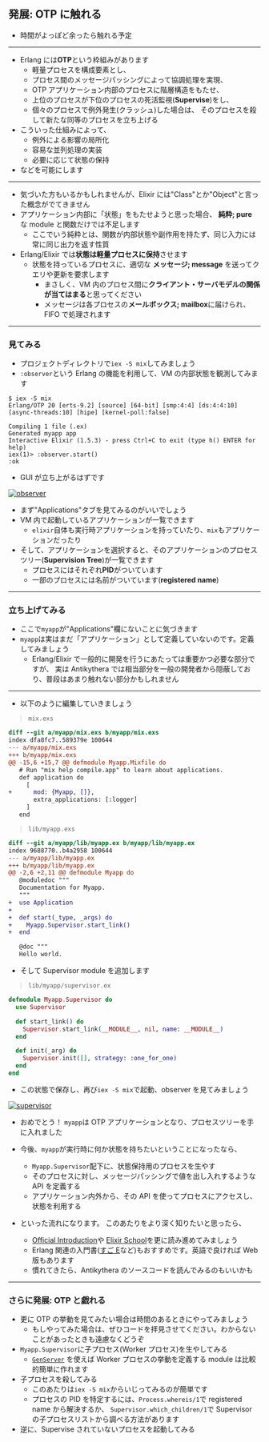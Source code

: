 ## 発展: OTP に触れる

- 時間がよっぽど余ったら触れる予定

---

- Erlang には**OTP**という枠組みがあります
  - 軽量プロセスを構成要素とし、
  - プロセス間のメッセージパッシングによって協調処理を実現、
  - OTP アプリケーション内部のプロセスに階層構造をもたせ、
  - 上位のプロセスが下位のプロセスの死活監視(**Supervise**)をし、
  - 個々のプロセスで例外発生(クラッシュ)した場合は、
    そのプロセスを殺して新たな同等のプロセスを立ち上げる
- こういった仕組みによって、
  - 例外による影響の局所化
  - 容易な並列処理の実装
  - 必要に応じて状態の保持
- などを可能にします

---

- 気づいた方もいるかもしれませんが、Elixir には"Class"とか"Object"と言った概念がでてきません
- アプリケーション内部に「状態」をもたせようと思った場合、 **純粋; pure** な module と関数だけでは不足します
  - ここでいう純粋とは、関数が内部状態や副作用を持たず、同じ入力には常に同じ出力を返す性質
- Erlang/Elixir では**状態は軽量プロセスに保持**させます
  - 状態を持っているプロセスに、適切な **メッセージ; message** を送ってクエリや更新を要求します
    - まさしく、VM 内のプロセス間に**クライアント・サーバモデルの関係が当てはまる**と思ってください
    - メッセージは各プロセスの**メールボックス; mailbox**に届けられ、FIFO で処理されます

---

### 見てみる

- プロジェクトディレクトリで`iex -S mix`してみましょう
- `:observer`という Erlang の機能を利用して、VM の内部状態を観測してみます

```
$ iex -S mix
Erlang/OTP 20 [erts-9.2] [source] [64-bit] [smp:4:4] [ds:4:4:10] [async-threads:10] [hipe] [kernel-poll:false]

Compiling 1 file (.ex)
Generated myapp app
Interactive Elixir (1.5.3) - press Ctrl+C to exit (type h() ENTER for help)
iex(1)> :observer.start()
:ok
```

- GUI が立ち上がるはずです

[![observer](observer.png)](observer.png)

- まず"Applications"タブを見てみるのがいいでしょう
- VM 内で起動しているアプリケーションが一覧できます
  - `elixir`自体も実行時アプリケーションを持っていたり、`mix`もアプリケーションだったり
- そして、アプリケーションを選択すると、そのアプリケーションのプロセスツリー(**Supervision Tree**)が一覧できます
  - プロセスにはそれぞれ**PID**がついています
  - 一部のプロセスには名前がついています(**registered name**)

---

### 立ち上げてみる

- ここで`myapp`が"Applications"欄にないことに気づきます
- `myapp`は実はまだ「アプリケーション」として定義していないのです。定義してみましょう
  - Erlang/Elixir で一般的に開発を行うにあたっては重要かつ必要な部分ですが、
    実は Antikythera では相当部分を一般の開発者から隠蔽しており、普段はあまり触れない部分かもしれません

---

- 以下のように編集していきましょう

> `mix.exs`

```diff
diff --git a/myapp/mix.exs b/myapp/mix.exs
index dfa8fc7..589379e 100644
--- a/myapp/mix.exs
+++ b/myapp/mix.exs
@@ -15,6 +15,7 @@ defmodule Myapp.Mixfile do
   # Run "mix help compile.app" to learn about applications.
   def application do
     [
+      mod: {Myapp, []},
       extra_applications: [:logger]
     ]
   end
```

> `lib/myapp.exs`

```diff
diff --git a/myapp/lib/myapp.ex b/myapp/lib/myapp.ex
index 9688770..b4a2958 100644
--- a/myapp/lib/myapp.ex
+++ b/myapp/lib/myapp.ex
@@ -2,6 +2,11 @@ defmodule Myapp do
   @moduledoc """
   Documentation for Myapp.
   """
+  use Application
+
+  def start(_type, _args) do
+    Myapp.Supervisor.start_link()
+  end

   @doc """
   Hello world.
```

- そして Supervisor module を追加します

> `lib/myapp/supervisor.ex`

```elixir
defmodule Myapp.Supervisor do
  use Supervisor

  def start_link() do
    Supervisor.start_link(__MODULE__, nil, name: __MODULE__)
  end

  def init(_arg) do
    Supervisor.init([], strategy: :one_for_one)
  end
end
```

- この状態で保存し、再び`iex -S mix`で起動、observer を見てみましょう

[![supervisor](sup.png)](sup.png)

- おめでとう！ `myapp`は OTP アプリケーションとなり、プロセスツリーを手に入れました

- 今後、`myapp`が実行時に何か状態を持ちたいということになったなら、
  - `Myapp.Supervisor`配下に、状態保持用のプロセスを生やす
  - そのプロセスに対し、メッセージパッシングで値を出し入れするような API を定義する
  - アプリケーション内外から、その API を使ってプロセスにアクセスし、状態を利用する
- といった流れになります。 このあたりをより深く知りたいと思ったら、
  - [Official Introduction](https://elixir-lang.org/getting-started/introduction.html)や
    [Elixir School](https://elixirschool.com/ja/lessons/basics/basics/)を更に読み進めてみましょう
  - Erlang 関連の入門書([すご E](http://amzn.asia/9Vo8clh)など)もおすすめです。英語で良ければ Web 版もあります
  - 慣れてきたら、Antikythera のソースコードを読んでみるのもいいかも

---

### さらに発展: OTP と戯れる

- 更に OTP の挙動を見てみたい場合は時間のあるときにやってみましょう
  - もしやってみた場合は、ぜひコードを拝見させてください。わからないことがあったときも遠慮なくどうぞ
- `Myapp.Supervisor`に子プロセス(Worker プロセス)を生やしてみる
  - [`GenServer`](https://elixirschool.com/ja/lessons/advanced/otp-concurrency/#genserver)
    を使えば Worker プロセスの挙動を定義する module は比較的簡単に作れます
- 子プロセスを殺してみる
  - このあたりは`iex -S mix`からいじってみるのが簡単です
  - プロセスの PID を特定するには、`Process.whereis/1`で registered name から解決するか、
    `Supervisor.which_children/1`で Supervisor の子プロセスリストから調べる方法があります
- 逆に、Supervise されていないプロセスを起動してみる
